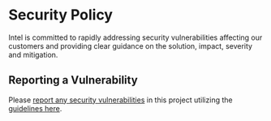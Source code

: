 Security Policy
===============

Intel is committed to rapidly addressing security vulnerabilities
affecting our customers and providing clear guidance on the solution,
impact, severity and mitigation.

Reporting a Vulnerability
-------------------------

Please [report any security vulnerabilities][guidelines] in this project
utilizing the [guidelines here][guidelines].

[guidelines]: https://www.intel.com/content/www/us/en/security-center/vulnerability-handling-guidelines.html "Vulnerability Handling Guidelines"